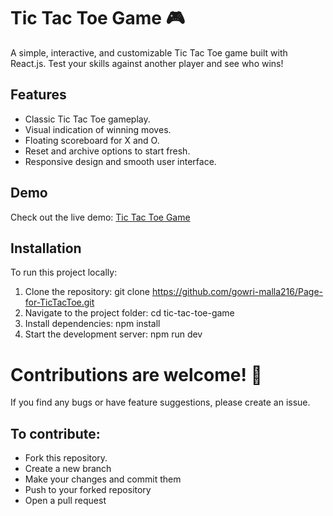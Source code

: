 # Tic Tac Toe Game 🎮

A simple, interactive, and customizable Tic Tac Toe game built with React.js. Test your skills against another player and see who wins!

## Features
- Classic Tic Tac Toe gameplay.
- Visual indication of winning moves.
- Floating scoreboard for X and O.
- Reset and archive options to start fresh.
- Responsive design and smooth user interface.

## Demo
Check out the live demo: [Tic Tac Toe Game](https://zingy-quokka-d92f2a.netlify.app/)

## Installation
To run this project locally:
1. Clone the repository:
   git clone https://github.com/gowri-malla216/Page-for-TicTacToe.git
1. Navigate to the project folder:
  cd tic-tac-toe-game
1. Install dependencies:
  npm install
1. Start the development server:
  npm run dev

# Contributions are welcome! 🎉

If you find any bugs or have feature suggestions, please create an issue.

## To contribute:
- Fork this repository.
- Create a new branch
- Make your changes and commit them
- Push to your forked repository
- Open a pull request
